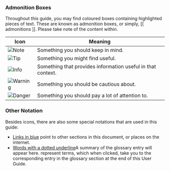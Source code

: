 <!-- markdownlint-disable-file first-line-h1 -->
### Admonition Boxes

Throughout this guide, you may find coloured boxes containing highlighted pieces of text. These are known as admonition boxes, or simply, [[ admonitions ]]. Please take note of the content within.

| Icon                                             | Meaning                                                     |
|--------------------------------------------------|-------------------------------------------------------------|
| ![Note](images/admonishmentIcons/Note.png)       | Something you should keep in mind.                          |
| ![Tip](images/admonishmentIcons/Tip.png)         | Something you might find useful.                            |
| ![Info](images/admonishmentIcons/Info.png)       | Something that provides information useful in that context. |
| ![Warning](images/admonishmentIcons/Warning.png) | Something you should be cautious about.                     |
| ![Danger](images/admonishmentIcons/Danger.png)   | Something you should pay a lot of attention to.             |

### Other Notation

Besides icons, there are also some special notations that are used in this guide:

<!-- markdownlint-disable no-inline-html -->
* <a href="javascript:;">Links in blue</a> point to other sections in this document, or places on the internet.
* <span class="def-tooltip"><a href="javascript:;" data-entry_data="A summary of the glossary entry will appear here.">Words with a dotted underline</a><span class="popup">A summary of the glossary entry will appear here.</span></span> represent terms, which when clicked, take you to the corresponding entry in the glossary section at the end of this User Guide.
<!-- markdownlint-enable no-inline-html -->
